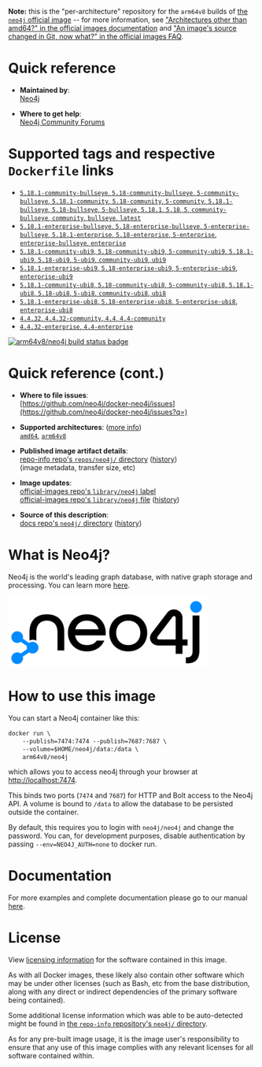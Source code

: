 <!--

********************************************************************************

WARNING:

    DO NOT EDIT "neo4j/README.md"

    IT IS AUTO-GENERATED

    (from the other files in "neo4j/" combined with a set of templates)

********************************************************************************

-->

**Note:** this is the "per-architecture" repository for the `arm64v8` builds of [the `neo4j` official image](https://hub.docker.com/_/neo4j) -- for more information, see ["Architectures other than amd64?" in the official images documentation](https://github.com/docker-library/official-images#architectures-other-than-amd64) and ["An image's source changed in Git, now what?" in the official images FAQ](https://github.com/docker-library/faq#an-images-source-changed-in-git-now-what).

# Quick reference

-	**Maintained by**:  
	[Neo4j](https://github.com/neo4j/docker-neo4j)

-	**Where to get help**:  
	[Neo4j Community Forums](https://community.neo4j.com)

# Supported tags and respective `Dockerfile` links

-	[`5.18.1-community-bullseye`, `5.18-community-bullseye`, `5-community-bullseye`, `5.18.1-community`, `5.18-community`, `5-community`, `5.18.1-bullseye`, `5.18-bullseye`, `5-bullseye`, `5.18.1`, `5.18`, `5`, `community-bullseye`, `community`, `bullseye`, `latest`](https://github.com/neo4j/docker-neo4j-publish/blob/ada6e8792dca5f18827c5eb61ea4e23b1349aa45/5.18.1/bullseye/community/Dockerfile)
-	[`5.18.1-enterprise-bullseye`, `5.18-enterprise-bullseye`, `5-enterprise-bullseye`, `5.18.1-enterprise`, `5.18-enterprise`, `5-enterprise`, `enterprise-bullseye`, `enterprise`](https://github.com/neo4j/docker-neo4j-publish/blob/ada6e8792dca5f18827c5eb61ea4e23b1349aa45/5.18.1/bullseye/enterprise/Dockerfile)
-	[`5.18.1-community-ubi9`, `5.18-community-ubi9`, `5-community-ubi9`, `5.18.1-ubi9`, `5.18-ubi9`, `5-ubi9`, `community-ubi9`, `ubi9`](https://github.com/neo4j/docker-neo4j-publish/blob/ada6e8792dca5f18827c5eb61ea4e23b1349aa45/5.18.1/ubi9/community/Dockerfile)
-	[`5.18.1-enterprise-ubi9`, `5.18-enterprise-ubi9`, `5-enterprise-ubi9`, `enterprise-ubi9`](https://github.com/neo4j/docker-neo4j-publish/blob/ada6e8792dca5f18827c5eb61ea4e23b1349aa45/5.18.1/ubi9/enterprise/Dockerfile)
-	[`5.18.1-community-ubi8`, `5.18-community-ubi8`, `5-community-ubi8`, `5.18.1-ubi8`, `5.18-ubi8`, `5-ubi8`, `community-ubi8`, `ubi8`](https://github.com/neo4j/docker-neo4j-publish/blob/ada6e8792dca5f18827c5eb61ea4e23b1349aa45/5.18.1/ubi8/community/Dockerfile)
-	[`5.18.1-enterprise-ubi8`, `5.18-enterprise-ubi8`, `5-enterprise-ubi8`, `enterprise-ubi8`](https://github.com/neo4j/docker-neo4j-publish/blob/ada6e8792dca5f18827c5eb61ea4e23b1349aa45/5.18.1/ubi8/enterprise/Dockerfile)
-	[`4.4.32`, `4.4.32-community`, `4.4`, `4.4-community`](https://github.com/neo4j/docker-neo4j-publish/blob/5eac9259a8371baf87ef730f1a90b9da44641900/4.4.32/bullseye/community/Dockerfile)
-	[`4.4.32-enterprise`, `4.4-enterprise`](https://github.com/neo4j/docker-neo4j-publish/blob/5eac9259a8371baf87ef730f1a90b9da44641900/4.4.32/bullseye/enterprise/Dockerfile)

[![arm64v8/neo4j build status badge](https://img.shields.io/jenkins/s/https/doi-janky.infosiftr.net/job/multiarch/job/arm64v8/job/neo4j.svg?label=arm64v8/neo4j%20%20build%20job)](https://doi-janky.infosiftr.net/job/multiarch/job/arm64v8/job/neo4j/)

# Quick reference (cont.)

-	**Where to file issues**:  
	[https://github.com/neo4j/docker-neo4j/issues](https://github.com/neo4j/docker-neo4j/issues?q=)

-	**Supported architectures**: ([more info](https://github.com/docker-library/official-images#architectures-other-than-amd64))  
	[`amd64`](https://hub.docker.com/r/amd64/neo4j/), [`arm64v8`](https://hub.docker.com/r/arm64v8/neo4j/)

-	**Published image artifact details**:  
	[repo-info repo's `repos/neo4j/` directory](https://github.com/docker-library/repo-info/blob/master/repos/neo4j) ([history](https://github.com/docker-library/repo-info/commits/master/repos/neo4j))  
	(image metadata, transfer size, etc)

-	**Image updates**:  
	[official-images repo's `library/neo4j` label](https://github.com/docker-library/official-images/issues?q=label%3Alibrary%2Fneo4j)  
	[official-images repo's `library/neo4j` file](https://github.com/docker-library/official-images/blob/master/library/neo4j) ([history](https://github.com/docker-library/official-images/commits/master/library/neo4j))

-	**Source of this description**:  
	[docs repo's `neo4j/` directory](https://github.com/docker-library/docs/tree/master/neo4j) ([history](https://github.com/docker-library/docs/commits/master/neo4j))

# What is Neo4j?

Neo4j is the world's leading graph database, with native graph storage and processing. You can learn more [here](http://neo4j.com/developer).

![logo](https://raw.githubusercontent.com/docker-library/docs/56823e63d5b6dd7ddbb9d5d3c4a8947778055d8e/neo4j/logo.png)

# How to use this image

You can start a Neo4j container like this:

```console
docker run \
    --publish=7474:7474 --publish=7687:7687 \
    --volume=$HOME/neo4j/data:/data \
    arm64v8/neo4j
```

which allows you to access neo4j through your browser at [http://localhost:7474](http://localhost:7474).

This binds two ports (`7474` and `7687`) for HTTP and Bolt access to the Neo4j API. A volume is bound to `/data` to allow the database to be persisted outside the container.

By default, this requires you to login with `neo4j/neo4j` and change the password. You can, for development purposes, disable authentication by passing `--env=NEO4J_AUTH=none` to docker run.

# Documentation

For more examples and complete documentation please go to our manual [here](http://neo4j.com/docs/operations-manual/current/deployment/single-instance/docker/).

# License

View [licensing information](https://neo4j.com/licensing) for the software contained in this image.

As with all Docker images, these likely also contain other software which may be under other licenses (such as Bash, etc from the base distribution, along with any direct or indirect dependencies of the primary software being contained).

Some additional license information which was able to be auto-detected might be found in [the `repo-info` repository's `neo4j/` directory](https://github.com/docker-library/repo-info/tree/master/repos/neo4j).

As for any pre-built image usage, it is the image user's responsibility to ensure that any use of this image complies with any relevant licenses for all software contained within.
